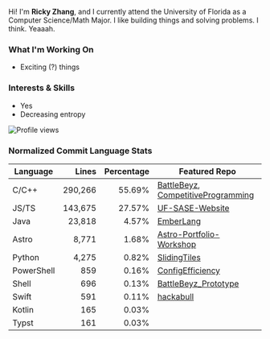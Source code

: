 Hi! I'm **Ricky Zhang**, and I currently attend the University of Florida as a Computer Science/Math Major. I like building things and solving problems. I think. Yeaaah.

### What I'm Working On
- Exciting (?) things

### Interests & Skills
- Yes
- Decreasing entropy

![Profile views](https://komarev.com/ghpvc/?username=TheRickyZhang&color=blue)

<!--START_COMMIT_LANG_STATS-->
### Normalized Commit Language Stats

| Language    | Lines   | Percentage | Featured Repo |
| ----------- | ------: | ---------: | ---- |
| C/C++       | 290,266 |     55.69% | [BattleBeyz](https://github.com/TheRickyZhang/BattleBeyz), [CompetitiveProgramming](https://github.com/TheRickyZhang/CompetitiveProgramming) |
| JS/TS       | 143,675 |     27.57% | [UF-SASE-Website](https://github.com/ufsasewebmaster/UF-SASE-Website) |
| Java        | 23,818 |      4.57% | [EmberLang](https://github.com/TheRickyZhang/EmberLang) |
| Astro       |  8,771 |      1.68% | [Astro-Portfolio-Workshop](https://github.com/TheRickyZhang/Astro-Portfolio-Workshop) |
| Python      |  4,275 |      0.82% | [SlidingTiles](https://github.com/TheRickyZhang/SlidingTiles) |
| PowerShell  |    859 |      0.16% | [ConfigEfficiency](https://github.com/TheRickyZhang/ConfigEfficiency) |
| Shell       |    696 |      0.13% | [BattleBeyz_Prototype](https://github.com/TheRickyZhang/BattleBeyz_Prototype) |
| Swift       |    591 |      0.11% | [hackabull](https://github.com/AnthonyYao7/hackabull) |
| Kotlin      |    165 |      0.03% |  |
| Typst       |    161 |      0.03% |  |
<!--END_COMMIT_LANG_STATS-->
